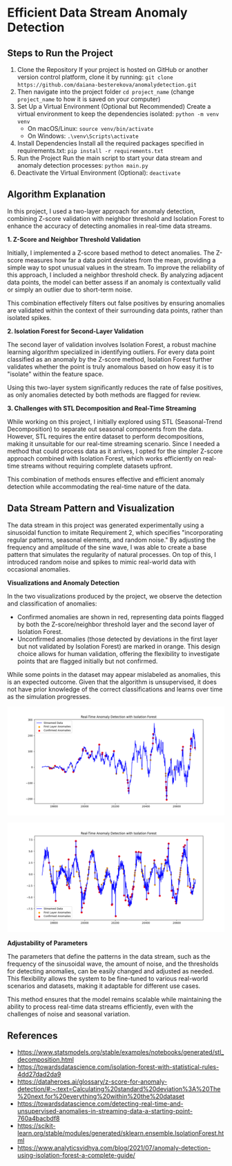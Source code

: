 # Efficient Data Stream Anomaly Detection

## Steps to Run the Project
1. Clone the Repository If your project is hosted on GitHub or another version control platform, clone it by running:
   `git clone https://github.com/daiana-besterekova/anomalydetection.git`
2. Then navigate into the project folder `cd project_name` (change `project_name` to how it is saved on your computer)
3. Set Up a Virtual Environment (Optional but Recommended) Create a virtual environment to keep the dependencies isolated:
`python -m venv venv`
   - On macOS/Linux: `source venv/bin/activate`
   - On Windows:  `.\venv\Scripts\activate` 
4. Install Dependencies Install all the required packages specified in requirements.txt: `pip install -r requirements.txt`
5. Run the Project Run the main script to start your data stream and anomaly detection processes: `python main.py`
6. Deactivate the Virtual Environment (Optional): `deactivate`


## Algorithm Explanation
In this project, I used a two-layer approach for anomaly detection, combining Z-score validation with neighbor threshold and Isolation Forest to enhance the accuracy of detecting anomalies in real-time data streams.

**1. Z-Score and Neighbor Threshold Validation**

Initially, I implemented a Z-score based method to detect anomalies. The Z-score measures how far a data point deviates from the mean, providing a simple way to spot unusual values in the stream. To improve the reliability of this approach, I included a neighbor threshold check. By analyzing adjacent data points, the model can better assess if an anomaly is contextually valid or simply an outlier due to short-term noise.

This combination effectively filters out false positives by ensuring anomalies are validated within the context of their surrounding data points, rather than isolated spikes.

**2. Isolation Forest for Second-Layer Validation**

The second layer of validation involves Isolation Forest, a robust machine learning algorithm specialized in identifying outliers. For every data point classified as an anomaly by the Z-score method, Isolation Forest further validates whether the point is truly anomalous based on how easy it is to "isolate" within the feature space.

Using this two-layer system significantly reduces the rate of false positives, as only anomalies detected by both methods are flagged for review.

**3. Challenges with STL Decomposition and Real-Time Streaming**

While working on this project, I initially explored using STL (Seasonal-Trend Decomposition) to separate out seasonal components from the data. However, STL requires the entire dataset to perform decompositions, making it unsuitable for our real-time streaming scenario. Since I needed a method that could process data as it arrives, I opted for the simpler Z-score approach combined with Isolation Forest, which works efficiently on real-time streams without requiring complete datasets upfront.

This combination of methods ensures effective and efficient anomaly detection while accommodating the real-time nature of the data.

## Data Stream Pattern and Visualization
The data stream in this project was generated experimentally using a sinusoidal function to imitate Requirement 2, which specifies "incorporating regular patterns, seasonal elements, and random noise." By adjusting the frequency and amplitude of the sine wave, I was able to create a base pattern that simulates the regularity of natural processes. On top of this, I introduced random noise and spikes to mimic real-world data with occasional anomalies.

**Visualizations and Anomaly Detection**

In the two visualizations produced by the project, we observe the detection and classification of anomalies:

- Confirmed anomalies are shown in red, representing data points flagged by both the Z-score/neighbor threshold layer and the second layer of Isolation Forest.
- Unconfirmed anomalies (those detected by deviations in the first layer but not validated by Isolation Forest) are marked in orange. This design choice allows for human validation, offering the flexibility to investigate points that are flagged initially but not confirmed.

While some points in the dataset may appear mislabeled as anomalies, this is an expected outcome. Given that the algorithm is unsupervised, it does not have prior knowledge of the correct classifications and learns over time as the simulation progresses.


![Figure 1](https://github.com/daiana-besterekova/anomalydetection/blob/main/Figure_1.png)

![Figure 2](https://github.com/daiana-besterekova/anomalydetection/blob/main/Figure_2.png)

**Adjustability of Parameters**

The parameters that define the patterns in the data stream, such as the frequency of the sinusoidal wave, the amount of noise, and the thresholds for detecting anomalies, can be easily changed and adjusted as needed. This flexibility allows the system to be fine-tuned to various real-world scenarios and datasets, making it adaptable for different use cases.

This method ensures that the model remains scalable while maintaining the ability to process real-time data streams efficiently, even with the challenges of noise and seasonal variation.

## References
- https://www.statsmodels.org/stable/examples/notebooks/generated/stl_decomposition.html 
- https://towardsdatascience.com/isolation-forest-with-statistical-rules-4dd27dad2da9
- https://dataheroes.ai/glossary/z-score-for-anomaly-detection/#:~:text=Calculating%20standard%20deviation%3A%20The%20next,for%20everything%20within%20the%20dataset
- https://towardsdatascience.com/detecting-real-time-and-unsupervised-anomalies-in-streaming-data-a-starting-point-760a4bacbdf8
- https://scikit-learn.org/stable/modules/generated/sklearn.ensemble.IsolationForest.html
- https://www.analyticsvidhya.com/blog/2021/07/anomaly-detection-using-isolation-forest-a-complete-guide/
